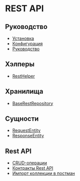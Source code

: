 REST API
===

## Руководство

* [Установка](install.md)
* [Конфигурация](config.md)
* [Руководство](guide.md)

## Хэлперы

* [RestHelper](helper-rest.md)

## Хранилища

* [BaseRestRepository](repository-base-rest.md)

## Сущности

* [RequestEntity](entity-request.md)
* [ResponseEntity](entity-response.md)

## Rest API

* [CRUD-операции](api-crud.md)
* [Контракты Rest API](https://github.com/phpbundle/rest/blob/master/guide/ru/README.md)
* [Импорт коллекции в постман](api-postman.md)
